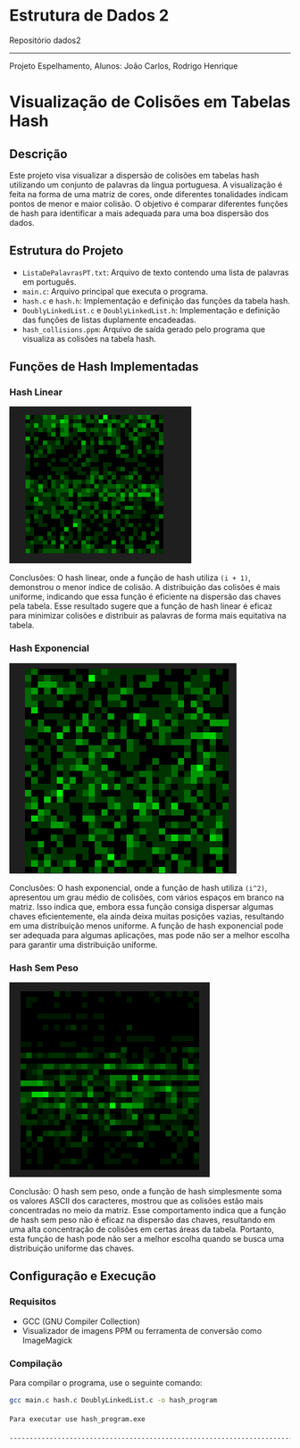 # Estrutura de Dados 2
Repositório dados2

------------------------------------------------------
Projeto Espelhamento, Alunos: João Carlos, Rodrigo Henrique

# Visualização de Colisões em Tabelas Hash

## Descrição

Este projeto visa visualizar a dispersão de colisões em tabelas hash utilizando um conjunto de palavras da língua portuguesa. A visualização é feita na forma de uma matriz de cores, onde diferentes tonalidades indicam pontos de menor e maior colisão. O objetivo é comparar diferentes funções de hash para identificar a mais adequada para uma boa dispersão dos dados.

## Estrutura do Projeto

- `ListaDePalavrasPT.txt`: Arquivo de texto contendo uma lista de palavras em português.
- `main.c`: Arquivo principal que executa o programa.
- `hash.c` e `hash.h`: Implementação e definição das funções da tabela hash.
- `DoublyLinkedList.c` e `DoublyLinkedList.h`: Implementação e definição das funções de listas duplamente encadeadas.
- `hash_collisions.ppm`: Arquivo de saída gerado pelo programa que visualiza as colisões na tabela hash.

## Funções de Hash Implementadas

### Hash Linear

![Hash Linear](./Linear.png)


Conclusões: O hash linear, onde a função de hash utiliza `(i + 1)`, demonstrou o menor índice de colisão. A distribuição das colisões é mais uniforme, indicando que essa função é eficiente na dispersão das chaves pela tabela. Esse resultado sugere que a função de hash linear é eficaz para minimizar colisões e distribuir as palavras de forma mais equitativa na tabela.

### Hash Exponencial

![Hash Exponencial](./exponencial.png)


Conclusões: O hash exponencial, onde a função de hash utiliza `(i^2)`, apresentou um grau médio de colisões, com vários espaços em branco na matriz. Isso indica que, embora essa função consiga dispersar algumas chaves eficientemente, ela ainda deixa muitas posições vazias, resultando em uma distribuição menos uniforme. A função de hash exponencial pode ser adequada para algumas aplicações, mas pode não ser a melhor escolha para garantir uma distribuição uniforme.

### Hash Sem Peso

![Hash Sem Peso](./sem%20peso.png)


Conclusão: O hash sem peso, onde a função de hash simplesmente soma os valores ASCII dos caracteres, mostrou que as colisões estão mais concentradas no meio da matriz. Esse comportamento indica que a função de hash sem peso não é eficaz na dispersão das chaves, resultando em uma alta concentração de colisões em certas áreas da tabela. Portanto, esta função de hash pode não ser a melhor escolha quando se busca uma distribuição uniforme das chaves.

## Configuração e Execução

### Requisitos

- GCC (GNU Compiler Collection)
- Visualizador de imagens PPM ou ferramenta de conversão como ImageMagick

### Compilação

Para compilar o programa, use o seguinte comando:

```sh
gcc main.c hash.c DoublyLinkedList.c -o hash_program

Para executar use hash_program.exe

-----------------------------------------------------------------------------------------------

